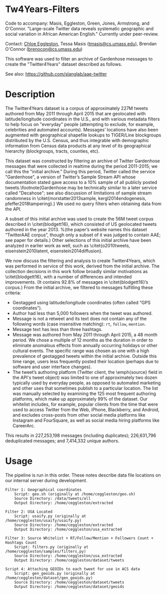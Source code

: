 # Tw4Years-Filters

Code to accompany: Masis, Eggleston, Green, Jones, Armstrong, and O'Connor. "Large-scale Twitter data reveals systematic geographic and social variation in African American English." Currently under peer-review.

Contact: [Chloe Eggleston](https://chloes.computer/), Tessa Masis (tmasis@cs.umass.edu), Brendan O'Connor (brenocon@cs.umass.edu)

This software was used to filter an archive of Gardenhose messages to create the "Twitter4Years" dataset described as follows.

See also: https://github.com/slanglab/aae-twitter

# Description

The Twitter4Years dataset is a corpus of approximately 227M tweets authored from May 2011 through April 2015 that are geolocated with latitude/longitude coordinates in the U.S., and with various metadata filters to help focus on "everyday" people (attempting to exclude, for example, celebrities and automated accounts). Messages’ locations have also been augmented with geographical shapefile lookups to TIGER/Line blockgroups distributed by the U.S. Census, and thus integrable with demographic information from Census data products at any level of its geographical hierarchy (blockgroups, tracts, counties, etc).

This dataset was constructed by filtering an archive of Twitter Gardenhose messages that were collected in realtime during the period 2011-2015; we call this the "initial archive." During this period, Twitter called the service "Gardenhose", a version of Twitter’s Sample Stream API whose documentation stated gave access to a 10\% sample of all publicly posted tweets.\footnote{Gardenhose may be technically similar to a later service called "Decahose"; see also discussion of limitations of sample stream randomness in \citet{morstatter2013sample, kergl2014endogenesis, pfeffer2018tampering}.} We used no query filters when obtaining data from the API.

A subset of this initial archive was used to create the 56M tweet corpus described in \citet{blodgett16}, which consisted of US geolocated tweets authored in the year 2013.
%(the paper’s website names this dataset “TwitterAAE corpus”, though only a subset of it was judged to contain AAE; see paper for details.) 
Other selections of this initial archive have been analyzed in earlier work as well, such as \citet{o2010tweets, eisenstein2010latent, eisenstein2014diffusion}. 

We now discuss the filtering and analysis to create Twitter4Years, which was performed in service of this work, derived from the initial archive. The collection decisions in this work follow broadly similar motivations as \citet{blodgett16}, with a number of differences and intended improvements. (It contains 92.8\% of messages in \citet{blodgett16}’s corpus.) From the initial archive, we filtered to messages fulfilling these criteria:

- Geotagged using latitude/longitude coordinates (often called “GPS coordinates”).
- Author had less than 5,000 followers when the tweet was authored.
- Message is not a retweet and its text does not contain any of the following words (case insensitive matching): `rt`, `follow`, `mention`.
- Message text has less than three hashtags.
- Message was authored from May 2011 through April 2015, a 48 month period.  We chose a multiple of 12 months as the duration in order to eliminate anomalous effects from annually occurring holidays or other cultural events. The specific range was chosen as one with a high prevalence of geotagged tweets within the initial archive. Outside this time range, users less frequently posted their location (perhaps due to software and user interface changes).
- The tweet’s authoring platform (Twitter client, the \emph{source} field in the API's tweet object) was limited to one of approximately two dozen typically used by everyday people, as opposed to automated marketing and other uses that sometimes publish to a particular location. The list was manually selected by examining the 125 most frequent authoring platforms, which make up approximately 99\% of the dataset. Our whitelist includes, for example, popular clients from the time that were used to access Twitter from the Web, iPhone, Blackberry, and Android, and excludes cross-posts from other social media platforms like Instagram and FourSquare, as well as social media hiring platforms like CareerArc.

This results in 227,253,198 messages (including duplicates); 226,631,796 deduplicated messages; and 7,414,332 unique authors.


# Usage

The pipeline is run in this order.  These notes describe data file locations on our internal server during development.

```
Filter 1: Geographical coordinates
	Script: geo.sh (originally at /home/ceggleston/geo.sh)
	Source Directory: /data/tweets/all
	Output Directory: /home/ceggleston/extracted

Filter 2: USA Located
	Script: usaify.py (originally at /home/ceggleston/usaify/usaify.py)
	Source Directory: /home/ceggleston/extracted
	Output Directory: /home/ceggleston/usa_extracted

Filter 3: Source Whitelist + RT/Follow/Mention + Followers Count + Hashtags Count
	Script: filters.py (originally at /home/ceggleston/samples/filters.py)
	Source Directory: /home/ceggleston/usa_extracted
	Output Directory: /home/ceggleston/dataset/tweets

Script 4: Attaching GEOIDs to each tweet for use in ACS data
	Script: gen_geoids.py (originally at /home/ceggleston/dataset/gen_geoids.py)
	Source Directory: /home/ceggleston/dataset/tweets
	Output Directory: /home/ceggleston/dataset/geoids
```
